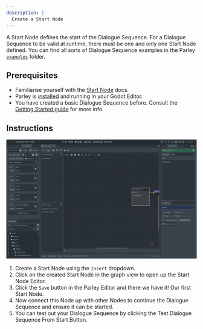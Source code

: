 ```yaml
---
description: |
  Create a Start Node
---
```


A Start Node defines the start of the Dialogue Sequence. For a Dialogue Sequence
to be valid at runtime, there must be one and only one Start Node defined. You
can find all sorts of Dialogue Sequence examples in the Parley
[`examples`](https://github.com/bisterix-studio/parley/tree/main/examples)
folder.

## Prerequisites

- Familiarise yourself with the [Start Node](../nodes/start-node.md) docs.
- Parley is [installed](./installation.md) and running in your Godot Editor.
- You have created a basic Dialogue Sequence before. Consult the
  [Getting Started guide](./create-dialogue-sequence.md) for more info.

## Instructions

![Create a Start Node](../../../www/static/docs/create-start-node/create-start-node.gif)

1. Create a Start Node using the `Insert` dropdown.
2. Click on the created Start Node in the graph view to open up the Start Node
   Editor.
3. Click the `Save` button in the Parley Editor and there we have it! Our first
   Start Node.
4. Now connect this Node up with other Nodes to continue the Dialogue Sequence
   and ensure it can be started.
5. You can test out your Dialogue Sequence by clicking the Test Dialogue
   Sequence From Start Button.
